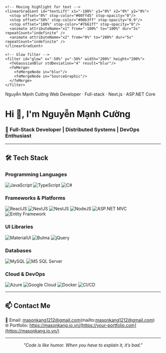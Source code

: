 <?xml version="1.0" encoding="UTF-8"?>
<svg xmlns="http://www.w3.org/2000/svg" width="1200" height="300" viewBox="0 0 1200 300" preserveAspectRatio="xMidYMid slice" role="img" aria-label="Tech Banner">
  <defs>
    <!-- Vibrant animated gradient background -->
    <linearGradient id="bgGrad" x1="0%" y1="0%" x2="100%" y2="0%">
      <stop offset="0%" stop-color="#0a0f24">
        <animate attributeName="stop-color" dur="6s" repeatCount="indefinite" values="#0a0f24;#001529;#071847;#0a0f24" />
      </stop>
      <stop offset="50%" stop-color="#07102a">
        <animate attributeName="stop-color" dur="6s" repeatCount="indefinite" values="#07102a;#0f1f3a;#01243a;#07102a" />
      </stop>
      <stop offset="100%" stop-color="#001529">
        <animate attributeName="stop-color" dur="6s" repeatCount="indefinite" values="#001529;#08203b;#07102a;#001529" />
      </stop>
    </linearGradient>

    <!-- Moving highlight for text -->
    <linearGradient id="textLift" x1="-100%" y1="0%" x2="0%" y2="0%">
      <stop offset="0%" stop-color="#00ffd5" stop-opacity="0"/>
      <stop offset="50%" stop-color="#00b3ff" stop-opacity="0.9"/>
      <stop offset="100%" stop-color="#7b61ff" stop-opacity="0"/>
      <animate attributeName="x1" from="-100%" to="100%" dur="5s" repeatCount="indefinite" />
      <animate attributeName="x2" from="0%" to="200%" dur="5s" repeatCount="indefinite" />
    </linearGradient>

    <!-- Glow filter -->
    <filter id="glow" x="-50%" y="-50%" width="200%" height="200%">
      <feGaussianBlur stdDeviation="4" result="blur"/>
      <feMerge>
        <feMergeNode in="blur"/>
        <feMergeNode in="SourceGraphic"/>
      </feMerge>
    </filter>
  </defs>

  <!-- Background -->
  <rect width="100%" height="100%" fill="url(#bgGrad)"/>

  <!-- Animated circuit lines -->
  <g stroke="#00ffd5" stroke-opacity="0.1" stroke-width="2">
    <line x1="-300" y1="50" x2="1500" y2="50">
      <animate attributeName="x1" from="-300" to="1500" dur="12s" repeatCount="indefinite" />
      <animate attributeName="x2" from="0" to="1800" dur="12s" repeatCount="indefinite" />
    </line>
    <line x1="1500" y1="250" x2="-300" y2="250" stroke="#7b61ff">
      <animate attributeName="x1" from="1500" to="-300" dur="16s" repeatCount="indefinite" />
      <animate attributeName="x2" from="1800" to="0" dur="16s" repeatCount="indefinite" />
    </line>
  </g>

  <!-- Main Text -->
  <text x="50" y="140" font-family="'Segoe UI', sans-serif" font-size="56" font-weight="700" fill="white" filter="url(#glow)">Nguyễn Mạnh Cường</text>
  <text x="50" y="190" font-family="'Segoe UI', sans-serif" font-size="26" font-weight="500" fill="url(#textLift)">Web Developer · Full-stack · Next.js · ASP.NET Core</text>

  <!-- Decorative glowing dots -->
  <circle cx="1150" cy="60" r="6" fill="#00ffd5">
    <animate attributeName="r" values="6;10;6" dur="4s" repeatCount="indefinite" />
  </circle>
  <circle cx="1100" cy="240" r="4" fill="#7b61ff">
    <animate attributeName="r" values="4;8;4" dur="6s" repeatCount="indefinite" />
  </circle>
</svg>


<p align="center">
  <h1>Hi 👋, I'm Nguyễn Mạnh Cường</h1>
  <h3>🚀 Full-Stack Developer | Distributed Systems | DevOps Enthusiast</h3>
</p>

---

## 🛠 Tech Stack

### **Programming Languages**
![JavaScript](https://img.shields.io/badge/JavaScript-F7DF1E?style=for-the-badge&logo=javascript&logoColor=000)
![TypeScript](https://img.shields.io/badge/TypeScript-3178C6?style=for-the-badge&logo=typescript&logoColor=fff)
![C#](https://img.shields.io/badge/C%23-239120?style=for-the-badge&logo=c-sharp&logoColor=fff)

### **Frameworks & Platforms**
![ReactJS](https://img.shields.io/badge/ReactJS-61DAFB?style=for-the-badge&logo=react&logoColor=000)
![NextJS](https://img.shields.io/badge/Next.js-000000?style=for-the-badge&logo=nextdotjs&logoColor=fff)
![NestJS](https://img.shields.io/badge/NestJS-E0234E?style=for-the-badge&logo=nestjs&logoColor=fff)
![NodeJS](https://img.shields.io/badge/Node.js-339933?style=for-the-badge&logo=node.js&logoColor=fff)
![ASP.NET MVC](https://img.shields.io/badge/ASP.NET-512BD4?style=for-the-badge&logo=dotnet&logoColor=fff)
![Entity Framework](https://img.shields.io/badge/Entity%20Framework-68217A?style=for-the-badge&logo=dotnet&logoColor=fff)

### **UI Libraries**
![MaterialUI](https://img.shields.io/badge/MUI-007FFF?style=for-the-badge&logo=mui&logoColor=fff)
![Bulma](https://img.shields.io/badge/Bulma-00D1B2?style=for-the-badge&logo=bulma&logoColor=fff)
![jQuery](https://img.shields.io/badge/jQuery-0769AD?style=for-the-badge&logo=jquery&logoColor=fff)

### **Databases**
![MySQL](https://img.shields.io/badge/MySQL-4479A1?style=for-the-badge&logo=mysql&logoColor=fff)
![MS SQL Server](https://img.shields.io/badge/MS%20SQL%20Server-CC2927?style=for-the-badge&logo=microsoftsqlserver&logoColor=fff)

### **Cloud & DevOps**
![Azure](https://img.shields.io/badge/Azure-0078D4?style=for-the-badge&logo=microsoftazure&logoColor=fff)
![Google Cloud](https://img.shields.io/badge/GCP-4285F4?style=for-the-badge&logo=googlecloud&logoColor=fff)
![Docker](https://img.shields.io/badge/Docker-2496ED?style=for-the-badge&logo=docker&logoColor=fff)
![CI/CD](https://img.shields.io/badge/CI/CD-000000?style=for-the-badge&logo=githubactions&logoColor=fff)

---



## 📫 Contact Me
📧 Email: masonkang1212@gmail.com(mailto:masonkang1212@gmail.com)  
🌐 Portfolio: https://masonkang.io.vn/(https://your-portfolio.com](https://masonkang.io.vn/)

---

<p align="center">
  <i>"Code is like humor. When you have to explain it, it’s bad."</i>
</p>
